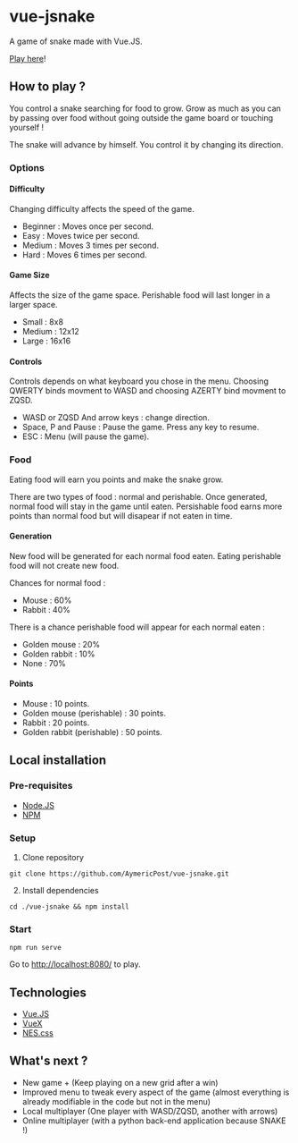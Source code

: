 # vue-jsnake

A game of snake made with Vue.JS.

[Play here](https://aymericpost.github.io/vue-jsnake/#/)!

## How to play ?

You control a snake searching for food to grow. Grow as much as you can by passing over food without going outside the game board or touching yourself !

The snake will advance by himself. You control it by changing its direction.

### Options

#### Difficulty

Changing difficulty affects the speed of the game.

- Beginner : Moves once per second.
- Easy : Moves twice per second.
- Medium : Moves 3 times per second.
- Hard : Moves 6 times per second.

#### Game Size

Affects the size of the game space. Perishable food will last longer in a larger space.

- Small : 8x8
- Medium : 12x12
- Large : 16x16

#### Controls


Controls depends on what keyboard you chose in the menu. Choosing QWERTY binds movment to WASD and choosing AZERTY bind movment to ZQSD.

- WASD or ZQSD And arrow keys : change direction.
- Space, P and Pause : Pause the game. Press any key to resume.
- ESC : Menu (will pause the game).

### Food

Eating food will earn you points and make the snake grow.

There are two types of food : normal and perishable. Once generated, normal food will stay in the game until eaten. Persishable food earns more points than normal food but will disapear if not eaten in time.

#### Generation

New food will be generated for each normal food eaten. Eating perishable food will not create new food.

Chances for normal food :
- Mouse : 60%
- Rabbit : 40%

There is a chance perishable food will appear for each normal eaten :
- Golden mouse : 20%
- Golden rabbit : 10%
- None : 70%

#### Points

- Mouse : 10 points.
- Golden mouse (perishable) : 30 points.
- Rabbit : 20 points.
- Golden rabbit (perishable) : 50 points.

## Local installation

### Pre-requisites

- [Node.JS](https://nodejs.org/en/)
- [NPM](https://www.npmjs.com/)

### Setup

1. Clone repository

```git clone https://github.com/AymericPost/vue-jsnake.git```

2. Install dependencies

```cd ./vue-jsnake && npm install```

### Start

```npm run serve```

Go to [http://localhost:8080/](http://localhost:8080/) to play.

## Technologies

- [Vue.JS](https://vuejs.org/)
- [VueX](https://vuex.vuejs.org/)
- [NES.css](https://nostalgic-css.github.io/NES.css/)

## What's next ?

- New game + (Keep playing on a new grid after a win)
- Improved menu to tweak every aspect of the game (almost everything is already modifiable in the code but not in the menu)
- Local multiplayer (One player with WASD/ZQSD, another with arrows)
- Online multiplayer (with a python back-end application because SNAKE !)

